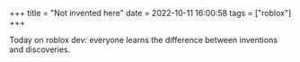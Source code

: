 +++
title = "Not invented here"
date = 2022-10-11 16:00:58
tags = ["roblox"]
+++

Today on roblox dev: everyone learns the difference between inventions and
discoveries.
